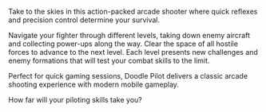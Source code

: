 Take to the skies in this action-packed arcade shooter where quick reflexes and precision control determine your survival.

Navigate your fighter through different levels, taking down enemy aircraft and collecting power-ups along the way. Clear the space of all hostile forces to advance to the next level. Each level presents new challenges and enemy formations that will test your combat skills to the limit.

Perfect for quick gaming sessions, Doodle Pilot delivers a classic arcade shooting experience with modern mobile gameplay.

How far will your piloting skills take you?
